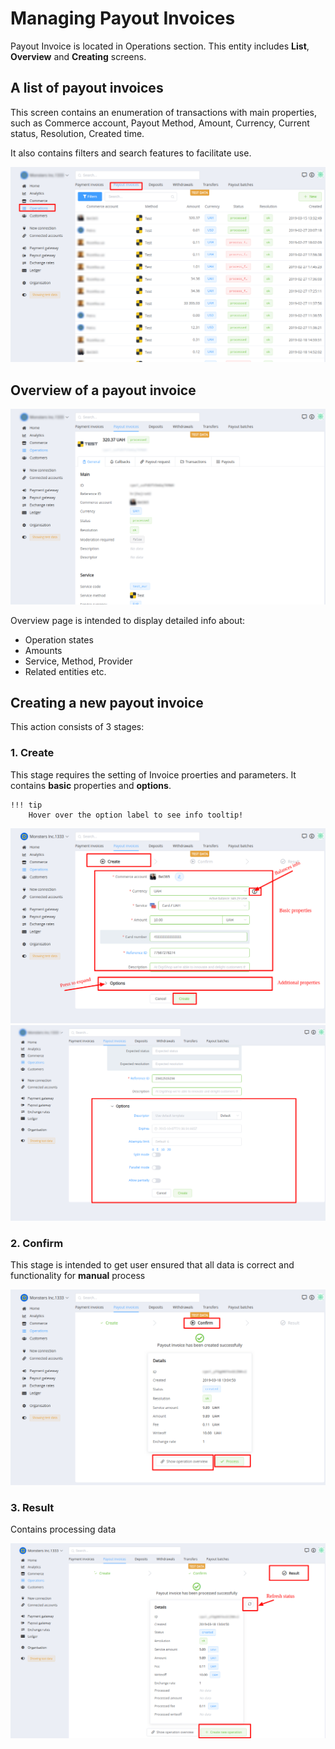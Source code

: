 # Managing Payout Invoices

Payout Invoice is located in Operations section. This entity includes **List**, **Overview** and **Creating** screens.

## A list of payout invoices

This screen contains an enumeration of transactions with main properties, such as Commerce account, Payout Method, Amount, Currency, Current status, Resolution, Created time.

It also contains filters and search features to facilitate use.

![Payout Invoice](images/payout_invoice_list.png)

## Overview of a payout invoice

![Payout Invoice](images/payout_invoice_overview.png)

Overview page is intended to display detailed info about:

- Operation states
- Amounts
- Service, Method, Provider
- Related entities etc. 


## Creating a new payout invoice

This action consists of 3 stages:

### 1. Create

This stage requires the setting of Invoice proerties and parameters. It contains **basic** properties and **options**.

    !!! tip
        Hover over the option label to see info tooltip!

![Payout Invoice](images/payout_invoice_creating1.png)
![Payout Invoice](images/payout_invoice_creating1_1.png)

### 2. Confirm

This stage is intended to get user ensured that all data is correct and functionality for **manual** process

![Payout Invoice](images/payout_invoice_creating2.png)

### 3. Result

Contains processing data 

![Payout Invoice](images/payout_invoice_creating3.png)
